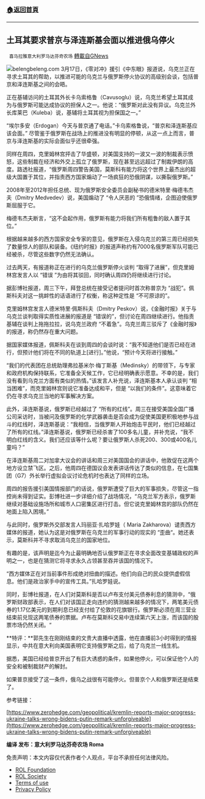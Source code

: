 ###  [:house:返回首頁](https://github.com/ourhimalayas/txt)
---


## 土耳其要求普京与泽连斯基会面以推进俄乌停火
` 喜马拉雅意大利罗马达芬奇农场` [轉載自GNews](https://gnews.org/zh-hans/2181912/)

![](https://assets.gnews.org/wp-content/uploads/2022/03/U-1.jpg)belengbeleng.com
3月17日，《零对冲》援引《中东眼》报道说，乌克兰正在寻求土耳其的帮助，以推进可能的乌克兰与俄罗斯停火协议的高级别会谈，包括普京和泽连斯基之间的会晤。

正在基辅访问的土耳其外长卡乌索格鲁（Cavusoglu）说，乌克兰希望土耳其成为与俄罗斯可能达成协议的担保人之一。他说：“俄罗斯对此没有异议。乌克兰外长库莱巴（Kuleba）说，基辅将土耳其视为担保国之一。”

“埃尔多安（Erdogan）今天与普京通了电话。”卡乌索格鲁说，“普京和泽连斯基应该会面。” 尽管鉴于俄罗斯在战场上的推进没有明显的停顿，从这一点上而言，普京与泽连斯基的实际会面似乎还很牵强。

同样在周四，克里姆林宫抨击了华盛顿，对美国支持的一波又一波的制裁表示愤怒，这些制裁在经济和外交上孤立了俄罗斯，现在甚至远远超过了制裁伊朗的高度。路透社报道，“俄罗斯周四警告美国，莫斯科有能力将这个世界上最杰出的超级大国置于其位，并指责西方国家煽动了一场疯狂的恐俄阴谋，以撕裂俄罗斯。”

2008年至2012年担任总统、现为俄罗斯安全委员会副秘书的德米特里·梅德韦杰夫（Dmitry Medvedev）说，美国煽动了 “令人厌恶的 ”恐俄情绪，企图迫使俄罗斯屈服于它。

梅德韦杰夫断言，“这不会起作用，俄罗斯有能力将我们所有粗鲁的敌人置于其位。”

根据越来越多的西方国家安全专家的意见，俄罗斯在入侵乌克兰的第三周已经损失了数量惊人的部队和装备。《纽约时报》的报道声称约有7000名俄罗斯军队可能已经被杀，尽管这些数字仍然无法确认。

过去两天，有报道称正在进行的乌克兰俄罗斯停火谈判 “取得了进展”，但克里姆林宫发言人以 “错误 ”为由将其驳回，同时确认周四仍将继续进行讨论。

据彭博社报道，周三下午，拜登总统在接受记者提问时首次称普京为 “战犯”。佩斯科夫对这一挑衅性的话语进行了权衡，称这种定性是 “不可原谅的”。

克里姆林宫发言人德米特里·佩斯科夫（Dmitry Peskov）说，《金融时报》关于与乌克兰谈判取得实质性进展的报道是 “错误的”，但讨论在周四继续进行。他指责基辅在谈判上拖拖拉拉，说乌克兰政府 “不着急”。乌克兰周三驳斥了《金融时报》的报道，称仍然存在重大问题。

据国家媒体报道，佩斯科夫在谈到周四的会谈时说：“我不知道他们是否已经在进行，但预计他们将在不同的轨道上[进行]。”他说，“预计今天将进行接触。”

“我们的代表团在总统助理弗拉基米尔·梅丁斯基（Medinsky）的带领下，与专家和政府机构保持联系，它准备全天候工作，它已经明确表示愿意。不幸的是，我们没有看到乌克兰方面有类似的热情。”该发言人补充说，泽连斯基本人承认谈判 “相当困难”，而克里姆林宫则说它准备达成和平，但是 “以我们的条件”。这意味着它仍在寻求乌克兰当地的军事解决方案。

此外，泽连斯基说，俄罗斯已经越过了 “所有的红线”。周三在接受美国全国广播公司采访时，当被问及俄罗斯的化学武器袭击是否会成为促使美国更积极地参与战斗的红线时，泽连斯基说：“我相信，当俄罗斯人开始炮击平民时，他们已经越过了所有的红线。”泽连斯基说，俄罗斯已经杀害了100多名儿童，并补充说，“我不明白红线的含义。我们还应该等什么呢？要让俄罗斯人杀死200、300或400名儿童吗？”

在泽连斯基周二对加拿大议会的讲话和周三对美国国会的讲话中，他敦促在这两个地方设立禁飞区。之后，他周四在德国议会发表讲话传达了类似的信息，在七国集团（G7）外长举行虚拟会议讨论危机时也表达了同样的立场。

周四的报告援引美国情报部门的话说，俄罗斯遭受了巨大的军事损失，尽管这一指控尚未得到证实。彭博社进一步详细介绍了战场情况，“乌克兰军方表示，俄罗斯继续对基础设施场所和城市人口密集区进行打击。但它说克里姆林宫的部队仍然在地面上陷入困境。”

与此同时，俄罗斯外交部发言人玛丽亚·扎哈罗娃（ Maria Zakharova）谴责西方媒体的报道，她认为这是对俄罗斯在乌克兰的军事行动的现实的 “歪曲“。她还表示，莫斯科并不寻求取消乌克兰的国家地位。

有趣的是，该声明是迄今为止最明确地否认俄罗斯正在寻求全面改变基辅政权的声明之一，也是在猜测它将寻求永久占领甚至吞并该国的情况下。

“西方媒体正在对当前事件形成绝对扭曲的描述。他们向自己的民众提供虚假信息。他们是政治家手中的宣传工具。”扎哈罗娃说。

同时，彭博社报道，在人们对莫斯科是否以卢布支付美元债券利息的猜测中，“俄罗斯财政部表示，在人们对该国正走向违约的猜测越来越多的情况下，两笔美元债券的1.17亿美元的到期利息已经支付给了伦敦的花旗银行。俄罗斯必须在周三营业结束前兑现这两笔债券的票据。卢布在莫斯科交易中连续第六天上涨，而该国的股票市场仍然关闭。“

**特评：**郭先生在刚刚结束的文贵大直播中透露，他在直播前3小时得到的情报显示，中共在意大利向美国表明它支持俄罗斯之后，给了乌克兰一线生机。

据悉，美国已经给普京开出了有巨大诱惑的条件，如果他停火，可以保证他个人的安全和被制裁财产的解封。

如果普京接受了这一条件，俄乌之战很有可能停火。但普京个人和俄罗斯还是结束了。

参考链接：

[https://www.zerohedge.com/geopolitical/kremlin-reports-major-progress-ukraine-talks-wrong-bidens-putin-remark-unforgiveable](https://www.zerohedge.com/geopolitical/kremlin-reports-major-progress-ukraine-talks-wrong-bidens-putin-remark-unforgiveable)

**编译 发布：意大利罗马达芬奇农场 Roma**

 

免责声明：本文内容仅代表作者个人观点，平台不承担任何法律风险。

- [ROL Foundation](https://rolfoundation.org/)
- [ROL Society](https://rolsociety.org/)
- [Terms of use](https://gnews.org/terms-of-use-3/)
- [Privacy Policy](https://gnews.org/privacy-policy/)
